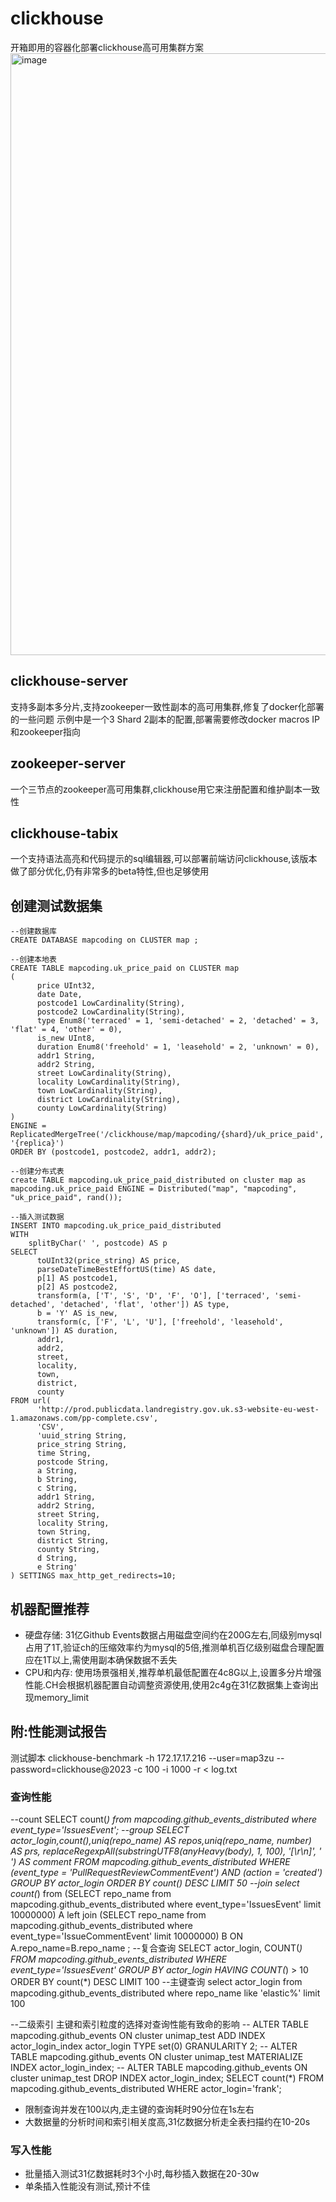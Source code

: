 # clickhouse
开箱即用的容器化部署clickhouse高可用集群方案
<img width="963" alt="image" src="https://github.com/mapcoding-cn/clickhouse/assets/15833367/c2681fc7-419e-4ddf-a247-b6b429d808ec">


## clickhouse-server
支持多副本多分片,支持zookeeper一致性副本的高可用集群,修复了docker化部署的一些问题
示例中是一个3 Shard 2副本的配置,部署需要修改docker macros IP和zookeeper指向
## zookeeper-server
一个三节点的zookeeper高可用集群,clickhouse用它来注册配置和维护副本一致性
## clickhouse-tabix
一个支持语法高亮和代码提示的sql编辑器,可以部署前端访问clickhouse,该版本做了部分优化,仍有非常多的beta特性,但也足够使用

## 创建测试数据集
```
--创建数据库
CREATE DATABASE mapcoding on CLUSTER map ; 

--创建本地表
CREATE TABLE mapcoding.uk_price_paid on CLUSTER map
(
      price UInt32,
      date Date,
      postcode1 LowCardinality(String),
      postcode2 LowCardinality(String),
      type Enum8('terraced' = 1, 'semi-detached' = 2, 'detached' = 3, 'flat' = 4, 'other' = 0),
      is_new UInt8,
      duration Enum8('freehold' = 1, 'leasehold' = 2, 'unknown' = 0),
      addr1 String,
      addr2 String,
      street LowCardinality(String),
      locality LowCardinality(String),
      town LowCardinality(String),
      district LowCardinality(String),
      county LowCardinality(String)
)
ENGINE = ReplicatedMergeTree('/clickhouse/map/mapcoding/{shard}/uk_price_paid', '{replica}')
ORDER BY (postcode1, postcode2, addr1, addr2);

--创建分布式表
create TABLE mapcoding.uk_price_paid_distributed on cluster map as mapcoding.uk_price_paid ENGINE = Distributed("map", "mapcoding", "uk_price_paid", rand());

--插入测试数据
INSERT INTO mapcoding.uk_price_paid_distributed
WITH
    splitByChar(' ', postcode) AS p
SELECT
      toUInt32(price_string) AS price,
      parseDateTimeBestEffortUS(time) AS date,
      p[1] AS postcode1,
      p[2] AS postcode2,
      transform(a, ['T', 'S', 'D', 'F', 'O'], ['terraced', 'semi-detached', 'detached', 'flat', 'other']) AS type,
      b = 'Y' AS is_new,
      transform(c, ['F', 'L', 'U'], ['freehold', 'leasehold', 'unknown']) AS duration,
      addr1,
      addr2,
      street,
      locality,
      town,
      district,
      county
FROM url(
      'http://prod.publicdata.landregistry.gov.uk.s3-website-eu-west-1.amazonaws.com/pp-complete.csv',
      'CSV',
      'uuid_string String,
      price_string String,
      time String,
      postcode String,
      a String,
      b String,
      c String,
      addr1 String,
      addr2 String,
      street String,
      locality String,
      town String,
      district String,
      county String,
      d String,
      e String'
) SETTINGS max_http_get_redirects=10;
```

## 机器配置推荐

+ 硬盘存储: 31亿Github Events数据占用磁盘空间约在200G左右,同级别mysql占用了1T,验证ch的压缩效率约为mysql的5倍,推测单机百亿级别磁盘合理配置应在1T以上,需使用副本确保数据不丢失
+ CPU和内存: 使用场景强相关,推荐单机最低配置在4c8G以上,设置多分片增强性能.CH会根据机器配置自动调整资源使用,使用2c4g在31亿数据集上查询出现memory_limit


## 附:性能测试报告
测试脚本
clickhouse-benchmark -h 172.17.17.216 --user=map3zu --password=clickhouse@2023 -c 100  -i 1000 -r < log.txt

### 查询性能
--count
SELECT count(*) from mapcoding.github_events_distributed where event_type='IssuesEvent';
--group 
SELECT actor_login,count(),uniq(repo_name) AS repos,uniq(repo_name, number) AS prs, replaceRegexpAll(substringUTF8(anyHeavy(body), 1, 100), '[\r\n]', ' ') AS comment FROM mapcoding.github_events_distributed WHERE (event_type = 'PullRequestReviewCommentEvent') AND (action = 'created') GROUP BY actor_login ORDER BY count() DESC LIMIT 50
--join
select count(*) from (SELECT repo_name from mapcoding.github_events_distributed where  event_type='IssuesEvent' limit 10000000)  A  left join (SELECT repo_name from mapcoding.github_events_distributed where  event_type='IssueCommentEvent' limit 10000000)  B ON A.repo_name=B.repo_name   ;
--复合查询
SELECT actor_login, COUNT(*) FROM mapcoding.github_events_distributed WHERE event_type='IssuesEvent' GROUP BY actor_login HAVING COUNT(*) > 10 ORDER BY count(*) DESC LIMIT 100
--主键查询
select actor_login from mapcoding.github_events_distributed where repo_name like 'elastic%' limit 100

--二级索引 主键和索引粒度的选择对查询性能有致命的影响
-- ALTER TABLE mapcoding.github_events ON cluster unimap_test ADD INDEX actor_login_index actor_login TYPE set(0) GRANULARITY 2;
-- ALTER TABLE mapcoding.github_events ON cluster unimap_test MATERIALIZE INDEX actor_login_index;
-- ALTER TABLE mapcoding.github_events ON cluster unimap_test DROP INDEX actor_login_index;
SELECT count(*) FROM mapcoding.github_events_distributed WHERE actor_login='frank';

+ 限制查询并发在100以内,走主键的查询耗时90分位在1s左右
+ 大数据量的分析时间和索引相关度高,31亿数据分析走全表扫描约在10-20s

### 写入性能
+ 批量插入测试31亿数据耗时3个小时,每秒插入数据在20-30w
+ 单条插入性能没有测试,预计不佳



